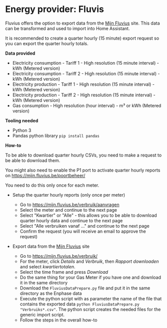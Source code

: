 # Energy provider: Fluvis

Fluvius offers the option to export data from the [Mijn Fluvius](https://mijn.fluvius.be/) site. This data can be transformed and used to import into Home Assistant.

It is recommended to create a quarter hourly (15 minute) export request so you can export the quarter hourly totals.

**Data provided**
- Electricity consumption - Tariff 1 - High resolution (15 minute interval) - kWh (Metered version)
- Electricity consumption - Tariff 2 - High resolution (15 minute interval) - kWh (Metered version)
- Electricity production - Tariff 1 - High resolution (15 minute interval) - kWh (Metered version)
- Electricity production - Tariff 2 - High resolution (15 minute interval) - kWh (Metered version)
- Gas consumption - High resolution (hour interval) - m³ or kWh (Metered version)

**Tooling needed**
- Python 3
- Pandas python library ```pip install pandas```

**How-to**

To be able to download quarter hourly CSVs, you need to make a request to be able to download them.

You might also need to enable the P1 port to activate quarter hourly reports on https://mijn.fluvius.be/poortbeheer/

You need to do this only once for each meter.

- Setup the quarter hourly reports (only once per meter)
  - Go to https://mijn.fluvius.be/verbruik/aanvragen 
  - Select the meter and continue to the next page
  - Select "Kwartier" or "Alle" - this allows you to be able to download quarter hourly data and continue to the next page
  - Select "Alle verbruiken vanaf ..." and continue to the next page
  - Confirm the request (you will receive an email to approve the request)

- Export data from the [Mijn Fluvius](https://mijn.fluvius.be/) site
  - Go to https://mijn.fluvius.be/verbruik/
  - For the meter, click *Details* and *Verbruik*, then *Rapport downloaden* and select *kwartiertotalen*.
  - Select the time frame and press *Download*
  - Do the same thing for your Gas Meter if you have one and download it in the same directory
  - Download the ```FluviusDataPrepare.py``` file and put it in the same directory as the Enphase data
  - Execute the python script with as parameter the name of the file that contains the exported data ```python FluviusDataPrepare.py "Verbruiks*.csv"```. The python script creates the needed files for the generic import script.
  - Follow the steps in the overall how-to
